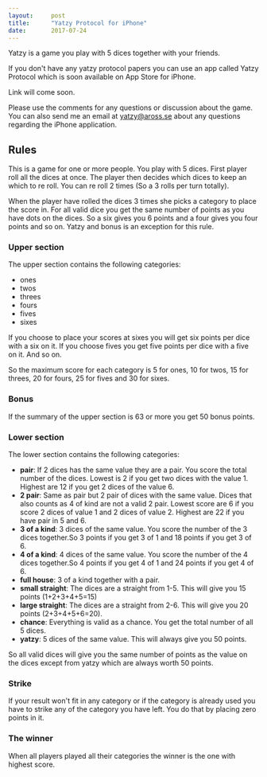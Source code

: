 ```yaml
---
layout:     post
title:      "Yatzy Protocol for iPhone"
date:       2017-07-24
---
```


Yatzy is a game you play with 5 dices together with your friends.

If you don't have any yatzy protocol papers you can use an app called Yatzy Protocol which is soon available on App Store for iPhone.

Link will come soon.

Please use the comments for any questions or discussion about the game. You can also send me an email at yatzy@aross.se about any questions regarding the iPhone application.

## Rules

This is a game for one or more people. You play with 5 dices.
First player roll all the dices at once. The player then decides which dices to keep an which to re roll. You can re roll 2 times (So a 3 rolls per turn totally).

When the player have rolled the dices 3 times she picks a category to place the score in. For all valid dice you get the same number of points as you have dots on the dices. So a six gives you 6 points and a four gives you four points and so on. Yatzy and bonus is an exception for this rule.

### Upper section

The upper section contains the following categories:

- ones
- twos
- threes
- fours
- fives
- sixes

If you choose to place your scores at sixes you will get six points per dice with a six on it. If you choose fives you get five points per dice with a five on it. And so on.

So the maximum score for each category is 5 for ones, 10 for twos, 15 for threes, 20 for fours, 25 for fives and 30 for sixes.

### Bonus

If the summary of the upper section is 63 or more you get 50 bonus points.

### Lower section

The lower section contains the following categories:

- **pair**: If 2 dices has the same value they are a pair. You score the total number of the dices. Lowest is 2 if you get two dices with the value 1. Highest are 12 if you get 2 dices of the value 6.
- **2 pair**: Same as pair but 2 pair of dices with the same value. Dices that also counts as 4 of kind are not a valid 2 pair. Lowest score are 6 if you score 2 dices of value 1 and 2 dices of value 2. Highest are 22 if you have pair in 5 and 6.
- **3 of a kind**: 3 dices of the same value. You score the number of the 3 dices together.So 3 points if you get 3 of 1 and 18 points if you get 3 of 6.
- **4 of a kind**: 4 dices of the same value. You score the number of the 4 dices together.So 4 points if you get 4 of 1 and 24 points if you get 4 of 6.
- **full house**: 3 of a kind together with a pair.
- **small straight**: The dices are a straight from 1-5. This will give you 15 points (1+2+3+4+5=15)
- **large straight**: The dices are a straight from 2-6. This will give you 20 points (2+3+4+5+6=20).
- **chance**: Everything is valid as a chance. You get the total number of all 5 dices.
- **yatzy**: 5 dices of the same value. This will always give you 50 points.

So all valid dices will give you the same number of points as the value on the dices except from yatzy which are always worth 50 points.


### Strike

If your result won't fit in any category or if the category is already used you have to strike any of the category you have left. You do that by placing zero points in it.

### The winner

When all players played all their categories the winner is the one with highest score.









